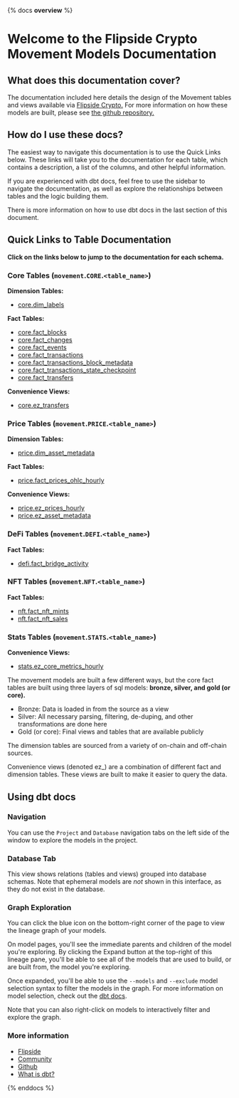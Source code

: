 {% docs __overview__ %}

# Welcome to the Flipside Crypto Movement Models Documentation

## **What does this documentation cover?**
The documentation included here details the design of the Movement
 tables and views available via [Flipside Crypto.](https://flipsidecrypto.xyz/) For more information on how these models are built, please see [the github repository.](https://github.com/flipsideCrypto/movement-models/)

## **How do I use these docs?**
The easiest way to navigate this documentation is to use the Quick Links below. These links will take you to the documentation for each table, which contains a description, a list of the columns, and other helpful information.

If you are experienced with dbt docs, feel free to use the sidebar to navigate the documentation, as well as explore the relationships between tables and the logic building them.

There is more information on how to use dbt docs in the last section of this document.

## **Quick Links to Table Documentation**

**Click on the links below to jump to the documentation for each schema.**

### Core Tables (`movement`.`CORE`.`<table_name>`)

**Dimension Tables:**
- [core.dim_labels](#!/model/model.movement_models.core__dim_labels)

**Fact Tables:**
- [core.fact_blocks](#!/model/model.movement_models.core__fact_blocks)
- [core.fact_changes](#!/model/model.movement_models.core__fact_changes)
- [core.fact_events](#!/model/model.movement_models.core__fact_events)
- [core.fact_transactions](#!/model/model.movement_models.core__fact_transactions)
- [core.fact_transactions_block_metadata](#!/model/model.movement_models.core__fact_transactions_block_metadata)
- [core.fact_transactions_state_checkpoint](#!/model/model.movement_models.core__fact_transactions_state_checkpoint)
- [core.fact_transfers](#!/model/model.movement_models.core__fact_transfers)

**Convenience Views:**
- [core.ez_transfers](#!/model/model.movement_models.core__ez_transfers)

### Price Tables (`movement`.`PRICE`.`<table_name>`)

**Dimension Tables:**
- [price.dim_asset_metadata](#!/model/model.movement_models.price__dim_asset_metadata)

**Fact Tables:**
- [price.fact_prices_ohlc_hourly](#!/model/model.movement_models.price__fact_prices_ohlc_hourly)

**Convenience Views:**
- [price.ez_prices_hourly](#!/model/model.movement_models.price__ez_prices_hourly)
- [price.ez_asset_metadata](#!/model/model.movement_models.price__ez_asset_metadata)

### DeFi Tables (`movement`.`DEFI`.`<table_name>`)

**Fact Tables:**
- [defi.fact_bridge_activity](#!/model/model.movement_models.defi__fact_bridge_activity)

### NFT Tables (`movement`.`NFT`.`<table_name>`)

**Fact Tables:**
- [nft.fact_nft_mints](#!/model/model.movement_models.nft__fact_nft_mints)
- [nft.fact_nft_sales](#!/model/model.movement_models.nft__fact_nft_sales)

### Stats Tables (`movement`.`STATS`.`<table_name>`)

**Convenience Views:**
- [stats.ez_core_metrics_hourly](#!/model/model.movement_models.stats__ez_core_metrics_hourly)

The movement models are built a few different ways, but the core fact tables are built using three layers of sql models: **bronze, silver, and gold (or core).**

- Bronze: Data is loaded in from the source as a view
- Silver: All necessary parsing, filtering, de-duping, and other transformations are done here
- Gold (or core): Final views and tables that are available publicly

The dimension tables are sourced from a variety of on-chain and off-chain sources.

Convenience views (denoted ez_) are a combination of different fact and dimension tables. These views are built to make it easier to query the data.

## **Using dbt docs**
### Navigation

You can use the ```Project``` and ```Database``` navigation tabs on the left side of the window to explore the models in the project.

### Database Tab

This view shows relations (tables and views) grouped into database schemas. Note that ephemeral models are *not* shown in this interface, as they do not exist in the database.

### Graph Exploration

You can click the blue icon on the bottom-right corner of the page to view the lineage graph of your models.

On model pages, you'll see the immediate parents and children of the model you're exploring. By clicking the Expand button at the top-right of this lineage pane, you'll be able to see all of the models that are used to build, or are built from, the model you're exploring.

Once expanded, you'll be able to use the ```--models``` and ```--exclude``` model selection syntax to filter the models in the graph. For more information on model selection, check out the [dbt docs](https://docs.getdbt.com/docs/model-selection-syntax).

Note that you can also right-click on models to interactively filter and explore the graph.


### **More information**
- [Flipside](https://flipsidecrypto.xyz/)
- [Community](https://docs.flipsidecrypto.xyz/welcome-to-flipside/flipside-community-overview)
- [Github](https://github.com/FlipsideCrypto/movement-models)
- [What is dbt?](https://docs.getdbt.com/docs/introduction)

{% enddocs %}